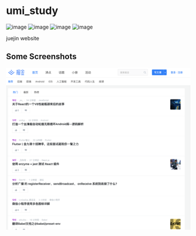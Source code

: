 # umi_study
![image](https://img.shields.io/github/issues/Wildlifes/umi_study)
![image](https://img.shields.io/github/forks/Wildlifes/umi_study)
![image](https://img.shields.io/github/stars/Wildlifes/umi_study)
![image](https://img.shields.io/github/license/Wildlifes/umi_study)

juejin website

## Some Screenshots
<img src="screenshot/index.png" >

